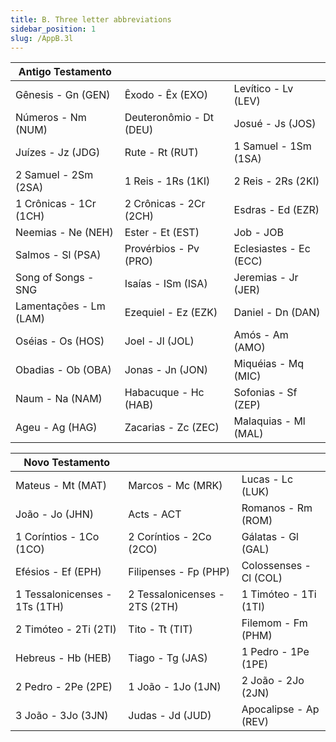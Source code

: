 ```yaml
---
title: B. Three letter abbreviations
sidebar_position: 1
slug: /AppB.3l
---
```


| Antigo Testamento                         |                                            |                                           |
| ----------------------------------------- | ------------------------------------------ | ----------------------------------------- |
| Gênesis - Gn (GEN)     | Êxodo - Êx (EXO)        | Levítico - Lv (LEV)    |
| Números - Nm (NUM)     | Deuteronômio - Dt (DEU) | Josué - Js (JOS)       |
| Juízes - Jz  (JDG)     | Rute - Rt (RUT)         | 1 Samuel - 1Sm (1SA)   |
| 2 Samuel - 2Sm (2SA)   | 1 Reis - 1Rs (1KI)      | 2 Reis - 2Rs (2KI)     |
| 1 Crônicas - 1Cr (1CH) | 2 Crônicas - 2Cr (2CH)  | Esdras - Ed (EZR)      |
| Neemias - Ne (NEH)     | Ester - Et  (EST)       | Job - JOB                                 |
| Salmos - Sl (PSA)      | Provérbios - Pv (PRO)   | Eclesiastes - Ec (ECC) |
| Song of Songs - SNG                       | Isaías - ISm (ISA)      | Jeremias - Jr (JER)    |
| Lamentações - Lm (LAM) | Ezequiel - Ez (EZK)     | Daniel - Dn (DAN)      |
| Oséias - Os (HOS)      | Joel - Jl (JOL)         | Amós - Am (AMO)        |
| Obadias - Ob (OBA)     | Jonas - Jn (JON)        | Miquéias - Mq (MIC)    |
| Naum - Na (NAM)        | Habacuque - Hc (HAB)    | Sofonias - Sf (ZEP)    |
| Ageu - Ag   (HAG)      | Zacarias - Zc (ZEC)     | Malaquias - Ml (MAL)   |

| Novo Testamento                                  |                                                  |                                           |
| ------------------------------------------------ | ------------------------------------------------ | ----------------------------------------- |
| Mateus - Mt (MAT)             | Marcos - Mc  (MRK)            | Lucas - Lc (LUK)       |
| João - Jo (JHN)               | Acts - ACT                                       | Romanos - Rm (ROM)     |
| 1 Coríntios - 1Co (1CO)       | 2 Coríntios - 2Co (2CO)       | Gálatas - Gl (GAL)     |
| Efésios - Ef (EPH)            | Filipenses - Fp (PHP)         | Colossenses - Cl (COL) |
| 1 Tessalonicenses - 1Ts (1TH) | 2 Tessalonicenses - 2TS (2TH) | 1 Timóteo - 1Ti  (1TI) |
| 2 Timóteo - 2Ti  (2TI)        | Tito - Tt  (TIT)              | Filemom - Fm (PHM)     |
| Hebreus - Hb (HEB)            | Tiago - Tg (JAS)              | 1 Pedro - 1Pe (1PE)    |
| 2 Pedro - 2Pe (2PE)           | 1 João - 1Jo (1JN)            | 2 João - 2Jo  (2JN)    |
| 3 João - 3Jo  (3JN)           | Judas - Jd (JUD)              | Apocalipse - Ap (REV)  |
